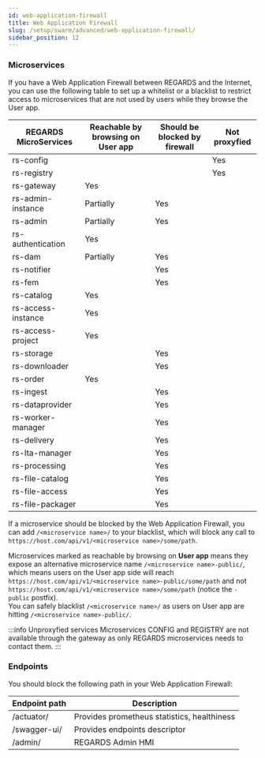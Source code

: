 ```yaml
---
id: web-application-firewall
title: Web Application Firewall
slug: /setup/swarm/advanced/web-application-firewall/
sidebar_position: 12
---
```


### Microservices

If you have a Web Application Firewall between REGARDS and the Internet, you can use the following table to set up a
whitelist
or a blacklist to restrict access to microservices that are not used by users while they browse the User app.

| REGARDS MicroServices | Reachable by browsing on User app | Should be blocked by firewall | Not proxyfied |
|-----------------------|-----------------------------------|-------------------------------|---------------|
| rs-config             |                                   |                               | Yes           |
| rs-registry           |                                   |                               | Yes           |
| rs-gateway            | Yes                               |                               |               |
| rs-admin-instance     | Partially                         | Yes                           |               |
| rs-admin              | Partially                         | Yes                           |               |
| rs-authentication     | Yes                               |                               |               |
| rs-dam                | Partially                         | Yes                           |               |
| rs-notifier           |                                   | Yes                           |               |
| rs-fem                |                                   | Yes                           |               |
| rs-catalog            | Yes                               |                               |               |
| rs-access-instance    | Yes                               |                               |               |
| rs-access-project     | Yes                               |                               |               |
| rs-storage            |                                   | Yes                           |               |
| rs-downloader         |                                   | Yes                           |               |
| rs-order              | Yes                               |                               |               |
| rs-ingest             |                                   | Yes                           |               |
| rs-dataprovider       |                                   | Yes                           |               |
| rs-worker-manager     |                                   | Yes                           |               |
| rs-delivery           |                                   | Yes                           |               |
| rs-lta-manager        |                                   | Yes                           |               |
| rs-processing         |                                   | Yes                           |               |
| rs-file-catalog       |                                   | Yes                           |               |
| rs-file-access        |                                   | Yes                           |               |
| rs-file-packager      |                                   | Yes                           |               |

If a microservice should be blocked by the Web Application Firewall, you can add `/<microservice name>/` to your
blacklist, which will block any call to `https://host.com/api/v1/<microservice name>/some/path`.

Microservices marked as reachable by browsing on **User app** means they expose an alternative microservice
name `/<microservice name>-public/`, which means users on the User app side will reach
`https://host.com/api/v1/<microservice name>-public/some/path` and
not `https://host.com/api/v1/<microservice name>/some/path` (notice the `-public` postfix).  
You can safely blacklist `/<microservice name>/` as users on User app are hitting `/<microservice name>-public/`.

:::info Unproxyfied services
Microservices CONFIG and REGISTRY are not available through the gateway as only REGARDS microservices needs to contact
them.
:::

### Endpoints

You should block the following path in your Web Application Firewall:

| Endpoint path | Description                                 |
|---------------|---------------------------------------------|
| /actuator/    | Provides prometheus statistics, healthiness |
| /swagger-ui/  | Provides endpoints descriptor               |
| /admin/       | REGARDS Admin HMI                           |

